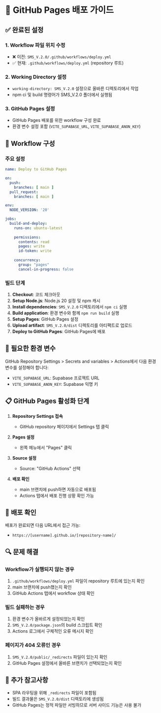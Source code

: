 # 🚀 GitHub Pages 배포 가이드

## ✅ 완료된 설정

### 1. Workflow 파일 위치 수정
- ❌ 이전: `SMS_V.2.0/.github/workflows/deploy.yml`
- ✅ 현재: `.github/workflows/deploy.yml` (repository 루트)

### 2. Working Directory 설정
- `working-directory: SMS_V.2.0` 설정으로 올바른 디렉토리에서 작업
- npm ci 및 build 명령어가 SMS_V.2.0 폴더에서 실행됨

### 3. GitHub Pages 설정
- GitHub Pages 배포를 위한 workflow 구성 완료
- 환경 변수 설정 포함 (`VITE_SUPABASE_URL`, `VITE_SUPABASE_ANON_KEY`)

## 🔧 Workflow 구성

### 주요 설정
```yaml
name: Deploy to GitHub Pages

on:
  push:
    branches: [ main ]
  pull_request:
    branches: [ main ]

env:
  NODE_VERSION: '20'

jobs:
  build-and-deploy:
    runs-on: ubuntu-latest
    
    permissions:
      contents: read
      pages: write
      id-token: write
    
    concurrency:
      group: "pages"
      cancel-in-progress: false
```

### 빌드 단계
1. **Checkout**: 코드 체크아웃
2. **Setup Node.js**: Node.js 20 설정 및 npm 캐시
3. **Install dependencies**: `SMS_V.2.0` 디렉토리에서 `npm ci` 실행
4. **Build application**: 환경 변수와 함께 `npm run build` 실행
5. **Setup Pages**: GitHub Pages 설정
6. **Upload artifact**: `SMS_V.2.0/dist` 디렉토리를 아티팩트로 업로드
7. **Deploy to GitHub Pages**: GitHub Pages에 배포

## 🔑 필요한 환경 변수

GitHub Repository Settings > Secrets and variables > Actions에서 다음 환경 변수를 설정해야 합니다:

- `VITE_SUPABASE_URL`: Supabase 프로젝트 URL
- `VITE_SUPABASE_ANON_KEY`: Supabase 익명 키

## 📋 GitHub Pages 활성화 단계

1. **Repository Settings 접속**
   - GitHub repository 페이지에서 Settings 탭 클릭

2. **Pages 설정**
   - 왼쪽 메뉴에서 "Pages" 클릭

3. **Source 설정**
   - Source: "GitHub Actions" 선택

4. **배포 확인**
   - main 브랜치에 push하면 자동으로 배포됨
   - Actions 탭에서 배포 진행 상황 확인 가능

## 🎯 배포 확인

배포가 완료되면 다음 URL에서 접근 가능:
- `https://[username].github.io/[repository-name]/`

## 🔍 문제 해결

### Workflow가 실행되지 않는 경우
1. `.github/workflows/deploy.yml` 파일이 repository 루트에 있는지 확인
2. main 브랜치에 push했는지 확인
3. GitHub Actions 탭에서 workflow 상태 확인

### 빌드 실패하는 경우
1. 환경 변수가 올바르게 설정되었는지 확인
2. `SMS_V.2.0/package.json`의 build 스크립트 확인
3. Actions 로그에서 구체적인 오류 메시지 확인

### 페이지가 404 오류인 경우
1. `SMS_V.2.0/public/_redirects` 파일이 있는지 확인
2. GitHub Pages 설정에서 올바른 브랜치가 선택되었는지 확인

## 📝 추가 참고사항

- SPA 라우팅을 위해 `_redirects` 파일이 포함됨
- 빌드 결과물은 `SMS_V.2.0/dist` 디렉토리에 생성됨
- GitHub Pages는 정적 파일만 서빙하므로 서버 사이드 기능은 사용 불가